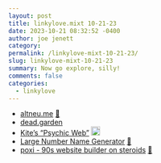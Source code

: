 ```yaml
---
layout: post
title: linkylove.mixt 10-21-23
date: 2023-10-21 08:32:52 -0400
author: joe jenett
category: 
permalink: /linkylove-mixt-10-21-23/
slug: linkylove-mixt-10-21-23
summary: Now go explore, silly!
comments: false
categories:
  - linkylove
---
```

<ul class="linkylove">
	<li><a title="altneu.me" href="https://altneu.me/">altneu.me</a> <a href="https://pinboard.in/u:mikael">📌</a></li>
	<li><a title="Blog | dead.garden" href="https://dead.garden/blog/">dead.garden</a></li>
	<li><a title="Kite’s “Psychic Web”" href="https://ceiadon.neocities.org/">Kite’s “Psychic Web”</a> <a class="normaltext" title="source" href="https://platinumtulip.garden/"><img src="https://iwebthings.joejenett.com/images/left-arrow.png" alt="" width="18"></a></li>
	<li><a title="Large Number Name Generator" href="https://benpittstoller.com/Misc/LargeNumbers.html">Large Number Name Generator</a> <a href="https://pinboard.in/u:aiefel">📌</a></li>
	<li><a title="poxi - 90s website builder on steroids" href="https://poxi.page/">poxi - 90s website builder on steroids</a> <a href="https://pinboard.in/u:robsalasco">📌</a></li>
</ul>

<a href="https://brid.gy/publish/mastodon"></a>